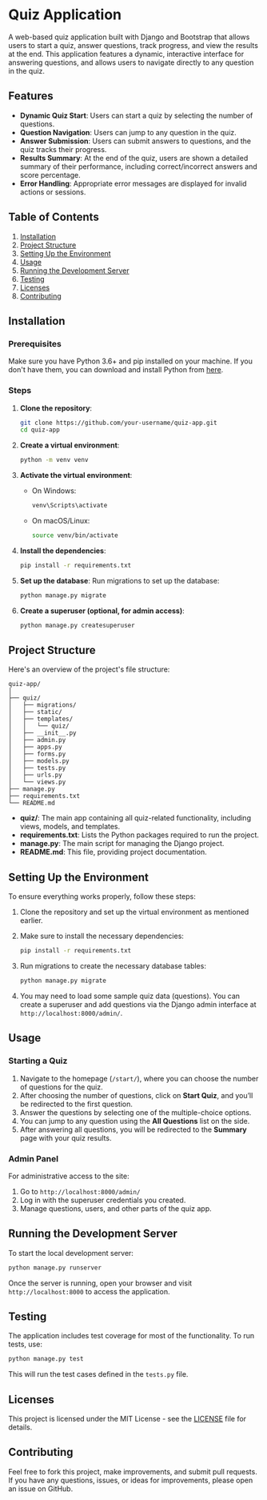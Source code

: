 # Quiz Application

A web-based quiz application built with Django and Bootstrap that allows users to start a quiz, answer questions, track progress, and view the results at the end. This application features a dynamic, interactive interface for answering questions, and allows users to navigate directly to any question in the quiz.

## Features

- **Dynamic Quiz Start**: Users can start a quiz by selecting the number of questions.
- **Question Navigation**: Users can jump to any question in the quiz.
- **Answer Submission**: Users can submit answers to questions, and the quiz tracks their progress.
- **Results Summary**: At the end of the quiz, users are shown a detailed summary of their performance, including correct/incorrect answers and score percentage.
- **Error Handling**: Appropriate error messages are displayed for invalid actions or sessions.

## Table of Contents

1. [Installation](#installation)
2. [Project Structure](#project-structure)
3. [Setting Up the Environment](#setting-up-the-environment)
4. [Usage](#usage)
5. [Running the Development Server](#running-the-development-server)
6. [Testing](#testing)
7. [Licenses](#licenses)
8. [Contributing](#contributing)

## Installation

### Prerequisites

Make sure you have Python 3.6+ and pip installed on your machine. If you don't have them, you can download and install Python from [here](https://www.python.org/downloads/).

### Steps

1. **Clone the repository**:
    ```bash
    git clone https://github.com/your-username/quiz-app.git
    cd quiz-app
    ```

2. **Create a virtual environment**:
    ```bash
    python -m venv venv
    ```

3. **Activate the virtual environment**:
    - On Windows:
        ```bash
        venv\Scripts\activate
        ```
    - On macOS/Linux:
        ```bash
        source venv/bin/activate
        ```

4. **Install the dependencies**:
    ```bash
    pip install -r requirements.txt
    ```

5. **Set up the database**:
    Run migrations to set up the database:
    ```bash
    python manage.py migrate
    ```

6. **Create a superuser (optional, for admin access)**:
    ```bash
    python manage.py createsuperuser
    ```

## Project Structure

Here's an overview of the project's file structure:

```
quiz-app/
│
├── quiz/
│   ├── migrations/
│   ├── static/
│   ├── templates/
│   │   └── quiz/
│   ├── __init__.py
│   ├── admin.py
│   ├── apps.py
│   ├── forms.py
│   ├── models.py
│   ├── tests.py
│   ├── urls.py
│   └── views.py
├── manage.py
├── requirements.txt
└── README.md
```

- **quiz/**: The main app containing all quiz-related functionality, including views, models, and templates.
- **requirements.txt**: Lists the Python packages required to run the project.
- **manage.py**: The main script for managing the Django project.
- **README.md**: This file, providing project documentation.

## Setting Up the Environment

To ensure everything works properly, follow these steps:

1. Clone the repository and set up the virtual environment as mentioned earlier.
2. Make sure to install the necessary dependencies:
    ```bash
    pip install -r requirements.txt
    ```
3. Run migrations to create the necessary database tables:
    ```bash
    python manage.py migrate
    ```

4. You may need to load some sample quiz data (questions). You can create a superuser and add questions via the Django admin interface at `http://localhost:8000/admin/`.

## Usage

### Starting a Quiz

1. Navigate to the homepage (`/start/`), where you can choose the number of questions for the quiz.
2. After choosing the number of questions, click on **Start Quiz**, and you’ll be redirected to the first question.
3. Answer the questions by selecting one of the multiple-choice options.
4. You can jump to any question using the **All Questions** list on the side.
5. After answering all questions, you will be redirected to the **Summary** page with your quiz results.

### Admin Panel

For administrative access to the site:

1. Go to `http://localhost:8000/admin/`
2. Log in with the superuser credentials you created.
3. Manage questions, users, and other parts of the quiz app.

## Running the Development Server

To start the local development server:

```bash
python manage.py runserver
```

Once the server is running, open your browser and visit `http://localhost:8000` to access the application.

## Testing

The application includes test coverage for most of the functionality. To run tests, use:

```bash
python manage.py test
```

This will run the test cases defined in the `tests.py` file.

## Licenses

This project is licensed under the MIT License - see the [LICENSE](LICENSE) file for details.

## Contributing

Feel free to fork this project, make improvements, and submit pull requests. If you have any questions, issues, or ideas for improvements, please open an issue on GitHub.
